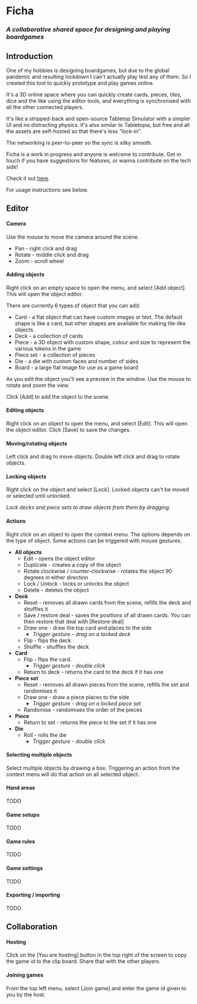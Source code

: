 # Ficha
### *A collaborative shared space for designing and playing boardgames*

## Introduction

One of my hobbies is designing boardgames, but due to the global pandemic and resulting lockdown I can't actually play test any of them. So I created this tool to quickly prototype and play games online.

It's a 3D online space where you can quickly create cards, pieces, tiles, dice and the like using the editor tools, and everything is synchronised with all the other connected players.

It's like a stripped-back and open-source Tabletop Simulator with a simpler UI and no distracting physics. It's also similar to Tabletopia, but free and all the assets are self-hosted so that there's less "lock-in".

The networking is peer-to-peer so the sync is silky smooth.

Ficha is a work in progress and anyone is welcome to contribute. Get in touch if you have suggestions for features, or wanna contribute on the tech side!

Check it out [here](www.ficha.now.sh).

For usage instructions see below.

## Editor
#### Camera
Use the mouse to move the camera around the scene.
* Pan - right click and drag
* Rotate - middle click and drag
* Zoom - scroll wheel


#### Adding objects
Right click on an empty space to open the menu, and select [Add object]. This will open the object editor.

There are currently 6 types of object that you can add:
* Card - a flat object that can have custom images or text. The default shape is like a card, but other shapes are available for making tile-like objects.
* Deck - a collection of cards
* Piece - a 3D object with custom shape, colour and size to represent the various tokens in the game
* Piece set - a collection of pieces
* Die - a die with custom faces and number of sides
* Board - a large flat image for use as a game board

As you edit the object you'll see a preview in the window. Use the mouse to rotate and zoom the view.

Click [Add] to add the object to the scene.

#### Editing objects
Right click on an object to open the menu, and select [Edit]. This will open the object editor. Click [Save] to save the changes.

#### Moving/rotating objects
Left click and drag to move objects. Double left click and drag to rotate objects.

#### Locking objects
Right click on the object and select [Lock]. Locked objects can't be moved or selected until unlocked. 

*Lock decks and piece sets to draw objects from them by dragging.*

#### Actions
Right click on an object to open the context menu. The options depends on the type of object. Some actions can be triggered with mouse gestures.

* **All objects**
  * Edit - opens the object editor
  * Duplicate - creates a copy of the object
  * Rotate clockwise / counter-clockwise - rotates the object 90 degrees in either direction
  * Lock / Unlock - locks or unlocks the object
  * Delete - deletes the object 
* **Deck**
  * Reset - removes all drawn cards from the scene, refills the deck and shuffles it
  * Save / restore deal - saves the positions of all drawn cards. You can then restore that deal with [Restore deal]
  * *Draw one* - draw the top card and places to the side 
    * *Trigger gesture - drag on a locked deck*
  * Flip - flips the deck
  * Shuffle - shuffles the deck
* **Card**
  * Flip - flips the card. 
    * *Trigger gesture - double click*
  * Return to deck - returns the card to the deck if it has one
* **Piece set**
  * Reset - removes all drawn pieces from the scene, refills the set and randomises it
  * Draw one - draw a piece places to the side 
    * *Trigger gesture - drag on a locked piece set*
  * Randomise - randomises the order of the pieces
* **Piece**
  * Return to set - returns the piece to the set if it has one
* **Die**
  * Roll - rolls the die
    * *Trigger gesture - double click*


#### Selecting multiple objects
Select multiple objects by drawing a box. Triggering an action from the context menu will do that action on all selected object.

#### Hand areas
TODO

#### Game setups
TODO

#### Game rules
TODO

#### Game settings
TODO

#### Exporting / importing
TODO

## Collaboration

#### Hosting
Click on the [You are hosting] button in the top right of the screen to copy the game id to the clip board. Share that with the other players.

#### Joining games
From the top left menu, select [Join game] and enter the game id given to you by the host.

